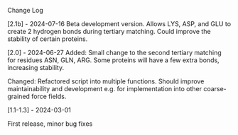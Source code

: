 Change Log

[2.1b] - 2024-07-16
Beta development version. 
Allows LYS, ASP, and GLU to create 2 hydrogen bonds during tertiary matching. Could improve the stability of certain proteins. 

[2.0] - 2024-06-27
Added:
Small change to the second tertiary matching for residues ASN, GLN, ARG. 
Some proteins will have a few extra bonds, increasing stability.

Changed:
Refactored script into multiple functions. Should improve maintainability and development e.g. for implementation into other coarse-grained force fields.   


[1.1-1.3] - 2024-03-01

First release, minor bug fixes
